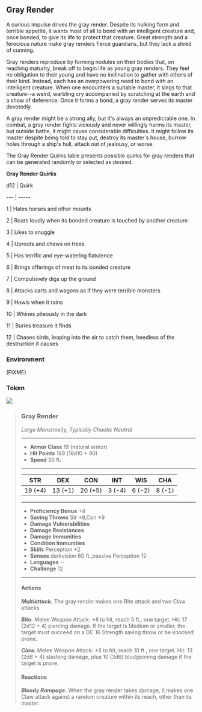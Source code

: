 ## Gray Render
A curious impulse drives the gray render. Despite its hulking form and terrible appetite, it wants most of all to bond with an intelligent creature and, once bonded, to give its life to protect that creature. Great strength and a ferocious nature make gray renders fierce guardians, but they lack a shred of cunning.

Gray renders reproduce by forming nodules on their bodies that, on reaching maturity, break off to begin life as young gray renders. They feel no obligation to their young and have no inclination to gather with others of their kind. Instead, each has an overpowering need to bond with an intelligent creature. When one encounters a suitable master, it sings to that creature--a weird, warbling cry accompanied by scratching at the earth and a show of deference. Once it forms a bond, a gray render serves its master devotedly.

A gray render might be a strong ally, but it's always an unpredictable one. In combat, a gray render fights viciously and never willingly harms its master, but outside battle, it might cause considerable difficulties. It might follow its master despite being told to stay put, destroy its master's house, burrow holes through a ship's hull, attack out of jealousy, or worse.

The Gray Render Quirks table presents possible quirks for gray renders that can be generated randomly or selected as desired.

**Gray Render Quirks**

d12 | Quirk

--- | -----

1 | Hates horses and other mounts

2 | Roars loudly when its bonded creature is touched by another creature

3 | Likes to snuggle

4 | Uproots and chews on trees

5 | Has terrific and eye-watering flatulence

6 | Brings offerings of meat to its bonded creature

7 | Compulsively digs up the ground

8 | Attacks carts and wagons as if they were terrible monsters

9 | Howls when it rains

10 | Whines piteously in the dark

11 | Buries treasure it finds

12 | Chases birds, leaping into the air to catch them, heedless of the destruction it causes

### Environment
(FIXME)

### Token
![](GrayRender-Token.png)

>### Gray Render
>*Large Monstrosity, Typically Chaotic Neutral*
>___
>- **Armor Class** 19 (natural armor)
>- **Hit Points** 189 (18d10 + 90)
>- **Speed** 30 ft.
>___
>|**STR**|**DEX**|**CON**|**INT**|**WIS**|**CHA**|
>|:---:|:---:|:---:|:---:|:---:|:---:|
>|19 (+4)|13 (+1)|20 (+5)|3 (-4)|6 (-2)|8 (-1)|
>
>___
>- **Proficiency Bonus** +4
>- **Saving Throws** Str +8,Con +9
>- **Damage Vulnerabilities** 
>- **Damage Resistances** 
>- **Damage Immunities** 
>- **Condition Immunities** 
>- **Skills** Perception +2
>- **Senses** darkvision 60 ft.,passive Perception 12
>- **Languages** --
>- **Challenge** 12
>___
>#### Actions
>***Multiattack.*** The gray render makes one Bite attack and two Claw attacks.
>
>***Bite.*** Melee Weapon Attack: +8 to hit, reach 5 ft., one target. Hit: 17 (2d12 + 4) piercing damage. If the target is Medium or smaller, the target must succeed on a DC 16 Strength saving throw or be knocked prone.
>
>***Claw.*** Melee Weapon Attack: +8 to hit, reach 10 ft., one target. Hit: 13 (2d8 + 4) slashing damage, plus 10 (3d6) bludgeoning damage if the target is prone.
>
>#### Reactions
>***Bloody Rampage.*** When the gray render takes damage, it makes one Claw attack against a random creature within its reach, other than its master.
>
